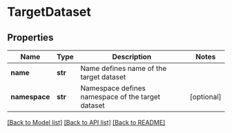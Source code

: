 # TargetDataset

## Properties
Name | Type | Description | Notes
------------ | ------------- | ------------- | -------------
**name** | **str** | Name defines name of the target dataset | 
**namespace** | **str** | Namespace defines namespace of the target dataset | [optional] 

[[Back to Model list]](../README.md#documentation-for-models) [[Back to API list]](../README.md#documentation-for-api-endpoints) [[Back to README]](../README.md)


